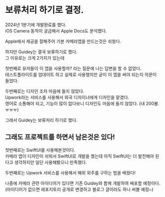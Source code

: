 # 보류처리 하기로 결정.

2024년 1분기에 개발완료를 했다.  
iOS Camera 동작이 궁금해서 Apple Docs도 분석했다.  

Apple에서 제공을 잘해주어 기본 카메라앱을 만드는것은 쉬웠다.  

하지만 Guidey는 결국 보류하기로 했다.  
그 이유로는 크게 2가지가 있는데   

첫번째로 유저들이 이 앱을 사용할까? 라는 질문에 나는 답변을 할 수 없었다.  
테스트플라이트를 업데이트 하고 실제로 사용했지만 굳이 이 앱을 써야 되는지 의문이 들었다.

두번째로는 디자인 조차 마음에 들지 않았다.  
Upwork라는 서비스를 사용해서 외국 디자이너에게 디자인을 맡겼다.  
영어로 소통해야 되고, 기능이 많이 없다보니 디자인도 마음에 들지 않았다. (내 200불.ㅠㅠㅠ)

그래서 Guidey는 보류처리 하기로 했다.  

## 그래도 프로젝트를 하면서 남은것은 있다!  
첫번째로는 SwiftUI를 사용해본것이다.   
카메라 앱이 디자인이 쉬워서 SwiftUI로 개발을 했는데 아직 SwiftUI는 더 발전해야 된다고 생각하지만 일단 사용해봤으니 만족했다.   

두번쨰로는 Upwork 서비스를 사용해서 해외 외주를 구하는 법을 배웠다!


나중에 카메라 관련 아이디어가 있다면 기존 Guidey와 함께 개발하여 배포할 예정이다.   
(아이디어가 없으면 레포지토리 공개로 변경하고 블로그 글이라도 하나 써볼 예정~)